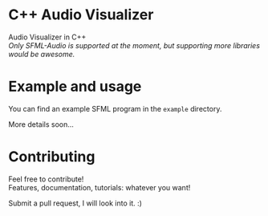 # C++ Audio Visualizer
Audio Visualizer in C++  
*Only SFML-Audio is supported at the moment, but supporting more libraries would be awesome.*

# Example and usage
You can find an example SFML program in the `example` directory.

More details soon...

# Contributing
Feel free to contribute!  
Features, documentation, tutorials: whatever you want!  

Submit a pull request, I will look into it. :)
